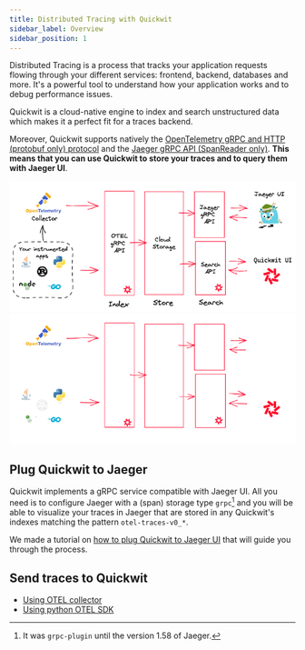 ```yaml
---
title: Distributed Tracing with Quickwit
sidebar_label: Overview
sidebar_position: 1
---
```


Distributed Tracing is a process that tracks your application requests flowing through your different services: frontend, backend, databases and more. It's a powerful tool to understand how your application works and to debug performance issues.

Quickwit is a cloud-native engine to index and search unstructured data which makes it a perfect fit for a traces backend.

Moreover, Quickwit supports natively the [OpenTelemetry gRPC and HTTP (protobuf only) protocol](https://opentelemetry.io/docs/reference/specification/protocol/otlp/) and the [Jaeger gRPC API (SpanReader only)](https://www.jaegertracing.io/). **This means that you can use Quickwit to store your traces and to query them with Jaeger UI**.

![Quickwit Distributed Tracing](../assets/images/distributed-tracing-overview-light.png#gh-light-mode-only)![Quickwit Distributed Tracing](../assets/images/distributed-tracing-overview-dark.png#gh-dark-mode-only)

## Plug Quickwit to Jaeger

Quickwit implements a gRPC service compatible with Jaeger UI. All you need is to configure Jaeger with a (span) storage type `grpc`[^1] and you will be able to visualize your traces in Jaeger that are stored in any Quickwit's indexes matching the pattern `otel-traces-v0_*`.

We made a tutorial on [how to plug Quickwit to Jaeger UI](plug-quickwit-to-jaeger.md) that will guide you through the process.

[^1]: It was `grpc-plugin` until the version 1.58 of Jaeger.

## Send traces to Quickwit

- [Using OTEL collector](send-traces/using-otel-collector.md)
- [Using python OTEL SDK](send-traces/using-otel-sdk-python.md)

